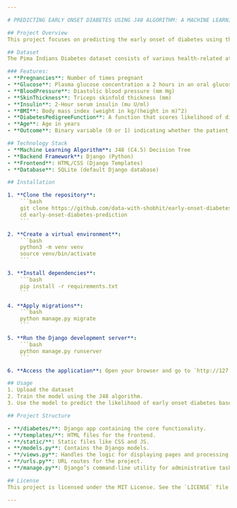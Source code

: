 ```yaml
---

# PREDICTING EARLY ONSET DIABETES USING J48 ALGORITHM: A MACHINE LEARNING PERSPECTIVE

## Project Overview
This project focuses on predicting the early onset of diabetes using the J48 algorithm, a popular decision tree-based machine learning model. The dataset used for this project is the Pima Indians Diabetes dataset. The goal is to create a reliable prediction model that can help in early diagnosis and management of diabetes.

## Dataset
The Pima Indians Diabetes dataset consists of various health-related attributes that can potentially influence the onset of diabetes. The dataset is publicly available and widely used for diabetes prediction tasks in machine learning research.

### Features:
- **Pregnancies**: Number of times pregnant
- **Glucose**: Plasma glucose concentration a 2 hours in an oral glucose tolerance test
- **BloodPressure**: Diastolic blood pressure (mm Hg)
- **SkinThickness**: Triceps skinfold thickness (mm)
- **Insulin**: 2-Hour serum insulin (mu U/ml)
- **BMI**: Body mass index (weight in kg/(height in m)^2)
- **DiabetesPedigreeFunction**: A function that scores likelihood of diabetes based on family history
- **Age**: Age in years
- **Outcome**: Binary variable (0 or 1) indicating whether the patient has diabetes

## Technology Stack
- **Machine Learning Algorithm**: J48 (C4.5) Decision Tree
- **Backend Framework**: Django (Python)
- **Frontend**: HTML/CSS (Django Templates)
- **Database**: SQLite (default Django database)

## Installation

1. **Clone the repository**:
    ```bash
    git clone https://github.com/data-with-shobhit/early-onset-diabetes-prediction.git
    cd early-onset-diabetes-prediction
    ```

2. **Create a virtual environment**:
    ```bash
    python3 -m venv venv
    source venv/bin/activate
    ```

3. **Install dependencies**:
    ```bash
    pip install -r requirements.txt
    ```

4. **Apply migrations**:
    ```bash
    python manage.py migrate
    ```

5. **Run the Django development server**:
    ```bash
    python manage.py runserver
    ```

6. **Access the application**: Open your browser and go to `http://127.0.0.1:8000/`

## Usage
1. Upload the dataset 
2. Train the model using the J48 algorithm.
3. Use the model to predict the likelihood of early onset diabetes based on user input.

## Project Structure

- **/diabetes/**: Django app containing the core functionality.
- **/templates/**: HTML files for the frontend.
- **/static/**: Static files like CSS and JS.
- **/models.py**: Contains the Django models.
- **/views.py**: Handles the logic for displaying pages and processing data.
- **/urls.py**: URL routes for the project.
- **/manage.py**: Django’s command-line utility for administrative tasks.

## License
This project is licensed under the MIT License. See the `LICENSE` file for more details.

---
```

